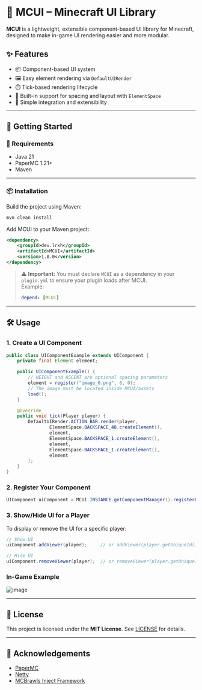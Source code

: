 # 🧩 MCUI – Minecraft UI Library

**MCUI** is a lightweight, extensible component-based UI library for Minecraft, designed to make in-game UI rendering easier and more modular.

## ✨ Features

- 📦 Component-based UI system
- 🖼️ Easy element rendering via `DefaultUIRender`
- ⏱️ Tick-based rendering lifecycle
- 🔌 Built-in support for spacing and layout with `ElementSpace`
- 🧱 Simple integration and extensibility

---

## 🚀 Getting Started

### 🧰 Requirements

- Java 21
- PaperMC 1.21+
- Maven

---

### 📦 Installation

Build the project using Maven:

```bash
mvn clean install
```

Add MCUI to your Maven project:

```xml
<dependency>
    <groupId>dev.lrxh</groupId>
    <artifactId>MCUI</artifactId>
    <version>1.0.0</version>
</dependency>
```

> ⚠️ **Important:** You must declare `MCUI` as a dependency in your `plugin.yml` to ensure your plugin loads after MCUI.  
> Example:
> ```yaml
> depend: [MCUI]
> ```

---

## 🛠️ Usage

### 1. Create a UI Component

```java
public class UIComponentExample extends UIComponent {
    private final Element element;

    public UIComponentExample() {
        // HEIGHT and ASCENT are optional spacing parameters
        element = register("image_0.png", 8, 0);
        // The image must be located inside MCUI/assets        
        load();
    }

    @Override
    public void tick(Player player) {
        DefaultUIRender.ACTION_BAR.render(player,
                ElementSpace.BACKSPACE_48.createElement(),
                element,
                ElementSpace.BACKSPACE_1.createElement(),
                element,
                ElementSpace.BACKSPACE_1.createElement(),
                element
        );
    }
}
```

### 2. Register Your Component

```java
UIComponent uiComponent = MCUI.INSTANCE.getComponentManager().registerComponent(new UIComponentExample());
```

### 3. Show/Hide UI for a Player

To display or remove the UI for a specific player:

```java
// Show UI
uiComponent.addViewer(player);     // or addViewer(player.getUniqueId());

// Hide UI
uiComponent.removeViewer(player);  // or removeViewer(player.getUniqueId());
```

### In-Game Example
![image](https://github.com/user-attachments/assets/f6573c9a-1053-4726-8803-06253b6b8128)

---

## 📜 License

This project is licensed under the **MIT License**. See [LICENSE](LICENSE) for details.

---

## 🙌 Acknowledgements

- [PaperMC](https://papermc.io/)
- [Netty](https://netty.io/)
- [MCBrawls Inject Framework](https://github.com/MCBrawls/Inject)
